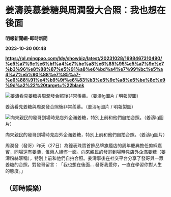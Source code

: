 # 姜濤羨慕姜糖與周潤發大合照︰我也想在後面
**明報新聞網-即時新聞**

**2023-10-30 00:48**

**https://ol.mingpao.com/ldy/showbiz/latest/20231028/1698467310490/%e5%a7%9c%e6%bf%a4%e7%be%a8%e6%85%95%e5%a7%9c%e7%b3%96%e8%88%87%e5%91%a8%e6%bd%a4%e7%99%bc%e5%a4%a7%e5%90%88%e7%85%a7-%e6%88%91%e4%b9%9f%e6%83%b3%e5%9c%a8%e5%be%8c%e9%9d%a2%22%20target=%22blank**

![姜濤看見姜糖與周潤發合照後非常羨慕。（姜濤Ig圖片 / 明報製圖）](https://fs.mingpao.com/ldy/20231028/s00009/8d648d620d54ffc47c50be39d2120e31.jpg)

姜濤看見姜糖與周潤發合照後非常羨慕。（姜濤Ig圖片 / 明報製圖）

![向來親民的發哥到場時見店外企滿姜糖，特別上前和他們自拍合照。（姜濤Ig圖片）](https://fs.mingpao.com/ldy/20231028/s00009/8d647ba9e70075fc145663f71c58a4b7.jpg)

向來親民的發哥到場時見店外企滿姜糖，特別上前和他們自拍合照。（姜濤Ig圖片）

周潤發（發哥）昨天（27日）為鐘表珠寶首飾品牌旗艦店的周年慶典擔任剪綵嘉賓，同場還有姜濤，惟兩人緣慳一面。向來親民的發哥到場時見店外企滿姜糖（姜濤粉絲暱稱），特別上前和他們自拍合照。姜濤事後在社交平台分享了發哥與一眾姜糖的合照，對發哥留言︰「我也想在後面... 發哥我愛你，一直在學習你對人生的態度。」

（即時娛樂）
------